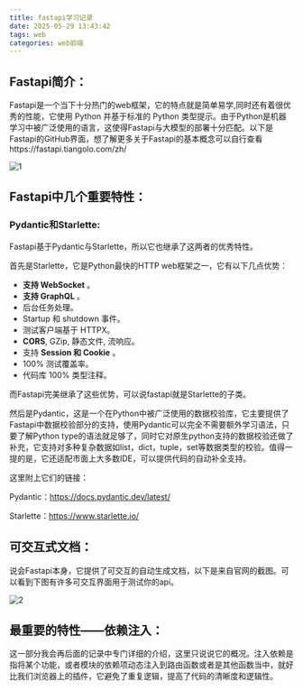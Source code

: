 ```yaml
---
title: fastapi学习记录
date: 2025-05-29 13:43:42
tags: web
categories: web前端
---
```


## Fastapi简介：

Fastapi是一个当下十分热门的web框架，它的特点就是简单易学,同时还有着很优秀的性能，它使用 Python 并基于标准的 Python 类型提示。由于Python是机器学习中被广泛使用的语言，这使得Fastapi与大模型的部署十分匹配。以下是Fastapi的GitHub界面，想了解更多关于Fastapi的基本概念可以自行查看https://fastapi.tiangolo.com/zh/

![1](https://fastapi.tiangolo.com/img/logo-margin/logo-teal.png)

## Fastapi中几个重要特性：

### Pydantic和Starlette:

Fastapi基于Pydantic与Starlette，所以它也继承了这两者的优秀特性。

首先是Starlette，它是Python最快的HTTP web框架之一，它有以下几点优势：

- **支持 WebSocket** 。
- **支持 GraphQL** 。
- 后台任务处理。
- Startup 和 shutdown 事件。
- 测试客户端基于 HTTPX。
- **CORS**, GZip, 静态文件, 流响应。
- 支持 **Session 和 Cookie** 。
- 100% 测试覆盖率。
- 代码库 100% 类型注释。

而Fastapi完美继承了这些优势，可以说fastapi就是Starlette的子类。

然后是Pydantic，这是一个在Python中被广泛使用的数据校验库，它主要提供了Fastapi中数据校验部分的支持，使用Pydantic可以完全不需要额外学习语法，只要了解Python type的语法就足够了，同时它对原生python支持的数据校验还做了补充，它支持对多种复杂数据如list，dict，tuple，set等数据类型的校验。值得一提的是，它还适配市面上大多数IDE，可以提供代码的自动补全支持。

这里附上它们的链接：

Pydantic：https://docs.pydantic.dev/latest/

Starlette：https://www.starlette.io/

## 可交互式文档：

说会Fastapi本身，它提供了可交互的自动生成文档，以下是来自官网的截图。可以看到下图有许多可交互界面用于测试你的api。

![2](Fastapi学习记录.assets/index-03-swagger-02-1748499860516-15.png)

## 最重要的特性——依赖注入：

这一部分我会再后面的记录中专门详细的介绍，这里只说说它的概况。注入依赖是指将某个功能，或者模块的依赖项动态注入到路由函数或者是其他函数当中，就好比我们浏览器上的插件，它避免了重复逻辑，提高了代码的清晰度和逻辑性。
